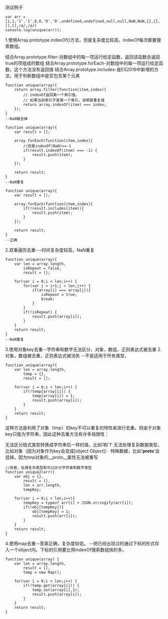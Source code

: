 测试例子
```
var arr = [1,1,'1','1',0,0,'0','0',undefined,undefined,null,null,NaN,NaN,{},{},[],[],/a/,/a/]
console.log(unique(arr));
```

1.使用Array.prototype.indexOf()方法，但是复杂度比较高，indexOf每次都要搜索数组。

结合Array.prototype.filter-对数组中的每一项运行给定函数，返回该函数会返回true的项组成的数组
结合Array.prototype.forEach-对数组中的每一项运行给定函数，这个方法没有返回值
结合Array.prototype.includes-是ES2016中新增的方法，用于判断数组中是否包含某个元素

```
function unique(array){
    return array.filter(function(item,index){
        // indexOf返回第一个索引值，
        // 如果当前索引不是第一个索引，说明是重复值
        return array.indexOf(item) === index;
    });
}
--NaN被去掉
```

```
function unique(array){
    var result = [];

    array.forEach(function(item,index){
        //但是indexOf(NaN)==-1
        if(result.indexOf(item) === -1) {
            result.push(item);
        }
    });

    return result;
}
--NaN重复
```

```
function unique(array){
    var result = [];

    array.forEach(function(item,index){
        if(!result.includes(item)){
            result.push(item);
        }
    });

    return result;
}
--正确
```

2.双重遍历去重---时间复杂度较高，NaN重复
```
function unique(array){
    var len = array.length,
        isRepeat = false,
        result = [];

    for(var i = 0;i < len;i++) {
        for(var j = i+1;j < len;j++) {
            if(array[i] === array[j]){
                isRepeat = true;
                break;
            }
        }
        if(!isRepeat) {
            result.push(array[i]);
        }
    }
    return result;
}
--NaN重复
```

3.使用对象key去重--字符串和数字无法区分，对象，数组，正则表达式被去重 2.对象，数组被去重，正则表达式被消失
--不是适用于所有类型，

```
function unique(array){
    var len = array.length,
        temp = {},
        result = [];

    for(var i = 0;i < len;i++) {
        if(!temp[array[i]]) {
            temp[array[i]] = 1;
            result.push(array[i]);
        }
    }
    return result;
}
```
这种方法是利用了对象（tmp）的key不可以重复的特性来进行去重。但由于对象key只能为字符串，因此这种去重方法有许多局限性：

无法区分隐式类型转换成字符串后一样的值，比如1和'1'
无法处理复杂数据类型，比如对象（因为对象作为key会变成[object Object]）
特殊数据，比如'__proto__'会挂掉，因为tmp对象的__proto__属性无法被重写
```
//改善，处理复杂类型和可以区分字符串和数字类型
function unique2(arr){
    var obj = {},
        result = [],
        len = arr.length,
        tempKey;

    for(var i = 0;i < len;i++){
        tempKey = typeof arr[i] + JSON.stringify(arr[i]);
        if(!obj[tempKey]){
            obj[tempKey] = 1;
            result.push(arr[i]);
        }
    }
    return result;
}
```

4.使用map去重--答案正确，复杂度较低。
--把已经出现过的通过下标的形式存入一个object内。下标的引用要比用indexOf搜索数组快的多。

```
function unique(array) {
    var len = array.length,
        result = [],
        temp = new Map();

    for(var i = 0;i < len;i++) {
        if(!temp.get(array[i])) {
            temp.set(array[i],1);
            result.push(array[i]);
        }
    }
    return result;
}
```
